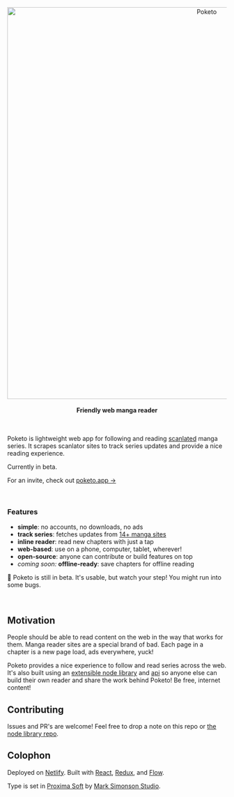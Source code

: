 <div align="center">
  <img width="900" src="https://cdn.jsdelivr.net/gh/poketo/poketo-reader@d15b0db8bbaed5d600a90ef006912bda41df33be/.github/readme-header.svg" alt="Poketo" />
  <br />
  <br />
  <strong>Friendly web manga reader</strong>
</div>

<br />
<br />

Poketo is lightweight web app for following and reading [scanlated](https://en.wikipedia.org/wiki/Scanlation) manga series. It scrapes scanlator sites to track series updates and provide a nice reading experience.

Currently in beta.

For an invite, check out [poketo.app →](https://poketo.app)

<br />

### Features

- **simple**: no accounts, no downloads, no ads
- **track series**: fetches updates from [14+ manga sites](https://github.com/poketo/node#supported-sites)
- **inline reader**: read new chapters with just a tap
- **web-based**: use on a phone, computer, tablet, wherever!
- **open-source**: anyone can contribute or build features on top
- _coming soon:_ **offline-ready**: save chapters for offline reading

:construction: Poketo is still in beta. It's usable, but watch your step! You might run into some bugs.

<br/>

## Motivation

People should be able to read content on the web in the way that works for them. Manga reader sites are a special brand of bad. Each page in a chapter is a new page load, ads everywhere, yuck!

Poketo provides a nice experience to follow and read series across the web. It's also built using an [extensible node library](https://github.com/poketo/node) and [api](https://github.com/poketo/poketo-reader/tree/master/api) so anyone else can build their own reader and share the work behind Poketo! Be free, internet content!

## Contributing

Issues and PR's are welcome! Feel free to drop a note on this repo or [the node library repo](https://github.com/poketo/node).

## Colophon

Deployed on [Netlify](https://netlify.com). Built with [React](https://reactjs.org/), [Redux](https://redux.js.org/), and [Flow](https://flow.org/en/).

Type is set in [Proxima Soft](https://www.marksimonson.com/fonts/view/proxima-soft) by [Mark Simonson Studio](https://www.marksimonson.com/).
